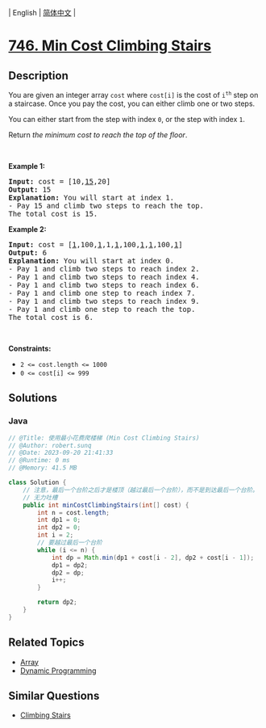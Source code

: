 
| English | [简体中文](README.md) |

# [746. Min Cost Climbing Stairs](https://leetcode.cn//problems/min-cost-climbing-stairs/)

## Description

<p>You are given an integer array <code>cost</code> where <code>cost[i]</code> is the cost of <code>i<sup>th</sup></code> step on a staircase. Once you pay the cost, you can either climb one or two steps.</p>

<p>You can either start from the step with index <code>0</code>, or the step with index <code>1</code>.</p>

<p>Return <em>the minimum cost to reach the top of the floor</em>.</p>

<p>&nbsp;</p>
<p><strong class="example">Example 1:</strong></p>

<pre>
<strong>Input:</strong> cost = [10,<u>15</u>,20]
<strong>Output:</strong> 15
<strong>Explanation:</strong> You will start at index 1.
- Pay 15 and climb two steps to reach the top.
The total cost is 15.
</pre>

<p><strong class="example">Example 2:</strong></p>

<pre>
<strong>Input:</strong> cost = [<u>1</u>,100,<u>1</u>,1,<u>1</u>,100,<u>1</u>,<u>1</u>,100,<u>1</u>]
<strong>Output:</strong> 6
<strong>Explanation:</strong> You will start at index 0.
- Pay 1 and climb two steps to reach index 2.
- Pay 1 and climb two steps to reach index 4.
- Pay 1 and climb two steps to reach index 6.
- Pay 1 and climb one step to reach index 7.
- Pay 1 and climb two steps to reach index 9.
- Pay 1 and climb one step to reach the top.
The total cost is 6.
</pre>

<p>&nbsp;</p>
<p><strong>Constraints:</strong></p>

<ul>
	<li><code>2 &lt;= cost.length &lt;= 1000</code></li>
	<li><code>0 &lt;= cost[i] &lt;= 999</code></li>
</ul>


## Solutions


### Java

```Java
// @Title: 使用最小花费爬楼梯 (Min Cost Climbing Stairs)
// @Author: robert.sunq
// @Date: 2023-09-20 21:41:33
// @Runtime: 0 ms
// @Memory: 41.5 MB

class Solution {
    // 注意，最后一个台阶之后才是楼顶（越过最后一个台阶），而不是到达最后一个台阶。
    // 无力吐槽
    public int minCostClimbingStairs(int[] cost) {
        int n = cost.length;
        int dp1 = 0;
        int dp2 = 0;
        int i = 2;
        // 要越过最后一个台阶
        while (i <= n) {
            int dp = Math.min(dp1 + cost[i - 2], dp2 + cost[i - 1]);
            dp1 = dp2;
            dp2 = dp;
            i++;
        }

        return dp2;
    }
}
```



## Related Topics

- [Array](https://leetcode.cn//tag/array)
- [Dynamic Programming](https://leetcode.cn//tag/dynamic-programming)

## Similar Questions

- [Climbing Stairs](../climbing-stairs/README_EN.md)
